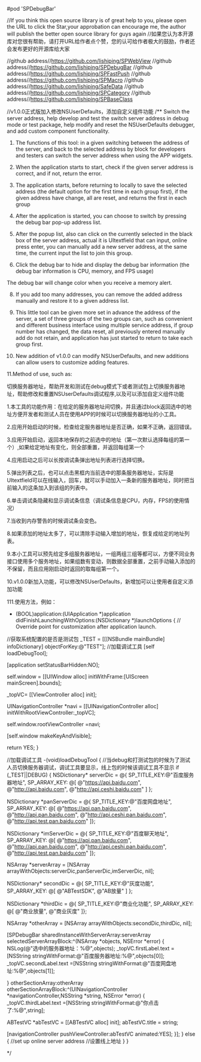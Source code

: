 
#pod 'SPDebugBar'                   

//If you think this open source library is of great help to you, please open the URL to click the Star,your approbation can encourage me, the author will publish the better open source library for guys again
//如果您认为本开源库对您很有帮助，请打开URL给作者点个赞，您的认可给作者极大的鼓励，作者还会发布更好的开源库给大家

//github address//https://github.com/lishiping/SPWebView
//github address//https://github.com/lishiping/SPDebugBar
//github address//https://github.com/lishiping/SPFastPush
//github address//https://github.com/lishiping/SPMacro
//github address//https://github.com/lishiping/SafeData
//github address//https://github.com/lishiping/SPCategory
//github address//https://github.com/lishiping/SPBaseClass

//v1.0.0正式版加入修改NSUserDefaults，添加自定义组件功能
/**
Switch the server address, help develop and test the switch server address in debug mode or test package, help modify and reset the NSUserDefaults debugger, and add custom component functionality.

1. The functions of this tool: in a given switching between the address of the server, and back to the selected address by block for developers and testers can switch the server address when using the APP widgets.

2. When the application starts to start, check if the given server address is correct, and if not, return the error.

3. The application starts, before returning to locally to save the selected address (the default option for the first time in each group first), if the given address have change, all are reset, and returns the first in each group

4. After the application is started, you can choose to switch by pressing the debug bar pop-up address list.

5. After the popup list, also can click on the currently selected in the black box of the server address, actual it is UItextfield that can input, online press enter, you can manually add a new server address, at the same time, the current input the list to join this group.

6. Click the debug bar to hide and display the debug bar information (the debug bar information is CPU, memory, and FPS usage)

The debug bar will change color when you receive a memory alert.

8. If you add too many addresses, you can remove the added address manually and restore it to a given address list.

9. This little tool can be given more set in advance the address of the server, a set of three groups of the two groups can, such as convenient and different business interface using multiple service address, if group number has changed, the data reset, all previously entered manually add do not retain, and application has just started to return to take each group first.

10. New addition of v1.0.0 can modify NSUserDefaults, and new additions can allow users to customize adding features.

11.Method of use, such as:

切换服务器地址，帮助开发和测试在debug模式下或者测试包上切换服务器地址，帮助修改和重置NSUserDefaults调试程序,以及可以添加自定义组件功能

1.本工具的功能作用：在给定的服务器地址间切换，并且通过block返回选中的地址方便开发者和测试人员在使用APP的时候可以切换服务器地址的小工具。

2.应用开始启动的时候，检查给定服务器地址是否正确，如果不正确，返回错误。

3.应用开始启动，返回本地保存的之前选中的地址（第一次默认选择每组的第一个）,如果给定地址有变化，则全部重置，并返回每组第一个

4.应用启动之后可以长按调试条弹出地址列表进行选择切换。

5.弹出列表之后，也可以点击黑框内当前选中的那条服务器地址，实际是UItextfield可以在线输入，回车，就可以手动加入一条新的服务器地址，同时把当前输入的这条加入到该组的列表中。

6.单击调试条隐藏和显示调试条信息（调试条信息是CPU，内存，FPS的使用情况）

7.当收到内存警告的时候调试条会变色。

8.如果添加的地址太多了，可以清除手动输入增加的地址，恢复成给定的地址列表。

9.本小工具可以预先给定多组服务器地址，一组两组三组等都可以，方便不同业务接口使用多个服务地址，如果组数有变动，则数据全部重置，之前手动输入添加的不保留，而且应用刚启动时返回的取每组第一个。

10.v1.0.0新加入功能，可以修改NSUserDefaults，新增加可以让使用者自定义添加功能

111.使用方法，例如：
- (BOOL)application:(UIApplication *)application didFinishLaunchingWithOptions:(NSDictionary *)launchOptions {
// Override point for customization after application launch.

//获取系统配置的是否是测试包
_TEST = [[[NSBundle mainBundle] infoDictionary] objectForKey:@"TEST"];
//加载调试工具
[self loadDebugTool];

[application setStatusBarHidden:NO];

self.window = [[UIWindow alloc] initWithFrame:[UIScreen mainScreen].bounds];

_topVC= [[ViewController alloc] init];

UINavigationController *navi = [[UINavigationController alloc] initWithRootViewController:_topVC];

self.window.rootViewController =navi;

[self.window makeKeyAndVisible];

return YES;
}

//加载调试工具
-(void)loadDebugTool
{
//当debug和打测试包的时候为了测试人员切换服务器调试，调试工具要显示，线上包的时候该调试工具不显示
if (_TEST||DEBUG)
{
NSDictionary* serverDic = @{
SP_TITLE_KEY:@"百度服务器地址",
SP_ARRAY_KEY: @[
@"https://api.baidu.com",
@"http://api.baidu.com",
@"http://api.ceshi.baidu.com"
]
};

NSDictionary *panServerDic = @{
SP_TITLE_KEY:@"百度网盘地址",
SP_ARRAY_KEY: @[
@"https://api.pan.baidu.com",
@"http://api.pan.baidu.com",
@"http://api.ceshi.pan.baidu.com",
@"http://api.test.pan.baidu.com"
]};

NSDictionary *imServerDic = @{
SP_TITLE_KEY:@"百度聊天地址",
SP_ARRAY_KEY: @[
@"https://api.pan.baidu.com",
@"http://api.pan.baidu.com",
@"http://api.ceshi.pan.baidu.com",
@"http://api.test.pan.baidu.com"
]};

NSArray *serverArray = [NSArray arrayWithObjects:serverDic,panServerDic,imServerDic, nil];

NSDictionary* secondDic = @{
SP_TITLE_KEY:@"灰度功能",
SP_ARRAY_KEY: @[
@"ABTestSDK",
@"AB放量"
]
};

NSDictionary *thirdDic = @{
SP_TITLE_KEY:@"商业化功能",
SP_ARRAY_KEY: @[
@"商业放量",
@"商业灰度"
]};

NSArray *otherArray = [NSArray arrayWithObjects:secondDic,thirdDic, nil];

[SPDebugBar sharedInstanceWithServerArray:serverArray selectedServerArrayBlock:^(NSArray *objects, NSError *error) {
NSLog(@"选中的服务器地址：%@",objects);
_topVC.firstLabel.text =[NSString stringWithFormat:@"百度服务器地址:%@",objects[0]];
_topVC.secondLabel.text =[NSString stringWithFormat:@"百度网盘地址:%@",objects[1]];

} otherSectionArray:otherArray otherSectionArrayBlock:^(UINavigationController *navigationController,NSString *string, NSError *error) {
_topVC.thirdLabel.text =[NSString stringWithFormat:@"你点击了:%@",string];

ABTestVC *abTestVC = [[ABTestVC alloc] init];
abTestVC.title = string;

[navigationController pushViewController:abTestVC animated:YES];
}];
}
else
{
//set up online server address
//设置线上地址
}
}

*/



